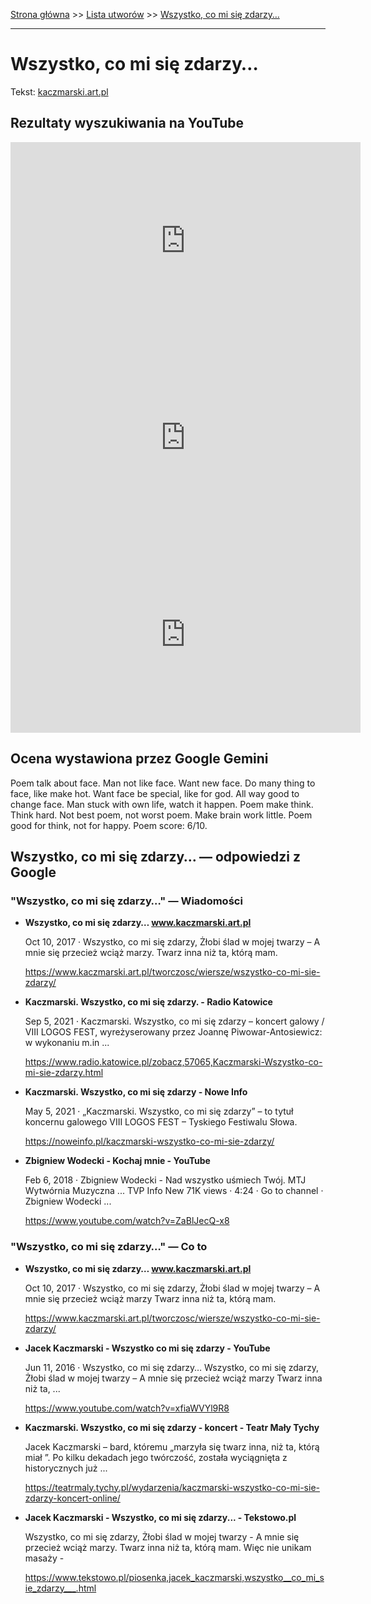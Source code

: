 [Strona główna](../index.md) >> [Lista utworów](../list.md) >> [Wszystko, co mi się zdarzy…](650.md)

---

# Wszystko, co mi się zdarzy…

Tekst: [kaczmarski.art.pl](https://www.kaczmarski.art.pl/tworczosc/wiersze/wszystko-co-mi-sie-zdarzy/)

## Rezultaty wyszukiwania na YouTube

<iframe width="560" height="315" src="https://www.youtube.com/embed/xfiaWVYl9R8?si=IdontcarewhotheIRSsendsImnotpayingtaxes" title="YouTube video player" frameborder="0" allow="accelerometer; autoplay; clipboard-write; encrypted-media; gyroscope; picture-in-picture; web-share" referrerpolicy="strict-origin-when-cross-origin" allowfullscreen></iframe>

<iframe width="560" height="315" src="https://www.youtube.com/embed/FliqpnjsVyc?si=IdontcarewhotheIRSsendsImnotpayingtaxes" title="YouTube video player" frameborder="0" allow="accelerometer; autoplay; clipboard-write; encrypted-media; gyroscope; picture-in-picture; web-share" referrerpolicy="strict-origin-when-cross-origin" allowfullscreen></iframe>

<iframe width="560" height="315" src="https://www.youtube.com/embed/nKoqGkB9l3A?si=IdontcarewhotheIRSsendsImnotpayingtaxes" title="YouTube video player" frameborder="0" allow="accelerometer; autoplay; clipboard-write; encrypted-media; gyroscope; picture-in-picture; web-share" referrerpolicy="strict-origin-when-cross-origin" allowfullscreen></iframe>

## Ocena wystawiona przez Google Gemini

Poem talk about face. Man not like face. Want new face. Do many thing to face, like make hot. Want face be special, like for god. All way good to change face. Man stuck with own life, watch it happen. Poem make think. Think hard. Not best poem, not worst poem. Make brain work little. Poem good for think, not for happy. Poem score: 6/10.


## Wszystko, co mi się zdarzy… — odpowiedzi z Google

### "Wszystko, co mi się zdarzy…" — Wiadomości

- **Wszystko, co mi się zdarzy… www.kaczmarski.art.pl**

    Oct 10, 2017  ·  Wszystko, co mi się zdarzy, Żłobi ślad w mojej twarzy – A mnie się przecież wciąż marzy. Twarz inna niż ta, którą mam. 

   <https://www.kaczmarski.art.pl/tworczosc/wiersze/wszystko-co-mi-sie-zdarzy/>
- **Kaczmarski. Wszystko, co mi się zdarzy. - Radio Katowice**

    Sep 5, 2021  ·  Kaczmarski. Wszystko, co mi się zdarzy – koncert galowy / VIII LOGOS FEST, wyreżyserowany przez Joannę Piwowar-Antosiewicz: w wykonaniu m.in ... 

   <https://www.radio.katowice.pl/zobacz,57065,Kaczmarski-Wszystko-co-mi-sie-zdarzy.html>
- **Kaczmarski. Wszystko, co mi się zdarzy - Nowe Info**

    May 5, 2021  ·  „Kaczmarski. Wszystko, co mi się zdarzy” – to tytuł koncernu galowego VIII LOGOS FEST – Tyskiego Festiwalu Słowa. 

   <https://noweinfo.pl/kaczmarski-wszystko-co-mi-sie-zdarzy/>
- **Zbigniew Wodecki - Kochaj mnie - YouTube**

    Feb 6, 2018  ·  Zbigniew Wodecki - Nad wszystko uśmiech Twój. MTJ Wytwórnia Muzyczna ... TVP Info New 71K views · 4:24 · Go to channel · Zbigniew Wodecki ... 

   <https://www.youtube.com/watch?v=ZaBlJecQ-x8>

### "Wszystko, co mi się zdarzy…" — Co to

- **Wszystko, co mi się zdarzy… www.kaczmarski.art.pl**

    Oct 10, 2017  ·  Wszystko, co mi się zdarzy, Żłobi ślad w mojej twarzy – A mnie się przecież wciąż marzy Twarz inna niż ta, którą mam. 

   <https://www.kaczmarski.art.pl/tworczosc/wiersze/wszystko-co-mi-sie-zdarzy/>
- **Jacek Kaczmarski - Wszystko co mi się zdarzy - YouTube**

    Jun 11, 2016  ·  Wszystko, co mi się zdarzy… Wszystko, co mi się zdarzy, Żłobi ślad w mojej twarzy – A mnie się przecież wciąż marzy Twarz inna niż ta, ... 

   <https://www.youtube.com/watch?v=xfiaWVYl9R8>
- **Kaczmarski. Wszystko, co mi się zdarzy - koncert - Teatr Mały Tychy**

    Jacek Kaczmarski – bard, któremu „marzyła się twarz inna, niż ta, którą miał ”. Po kilku dekadach jego twórczość, została wyciągnięta z historycznych już ... 

   <https://teatrmaly.tychy.pl/wydarzenia/kaczmarski-wszystko-co-mi-sie-zdarzy-koncert-online/>
- **Jacek Kaczmarski - Wszystko, co mi się zdarzy... - Tekstowo.pl**

    Wszystko, co mi się zdarzy, Żłobi ślad w mojej twarzy - A mnie się przecież wciąż marzy. Twarz inna niż ta, którą mam. Więc nie unikam masaży - 

   <https://www.tekstowo.pl/piosenka,jacek_kaczmarski,wszystko__co_mi_sie_zdarzy___.html>

